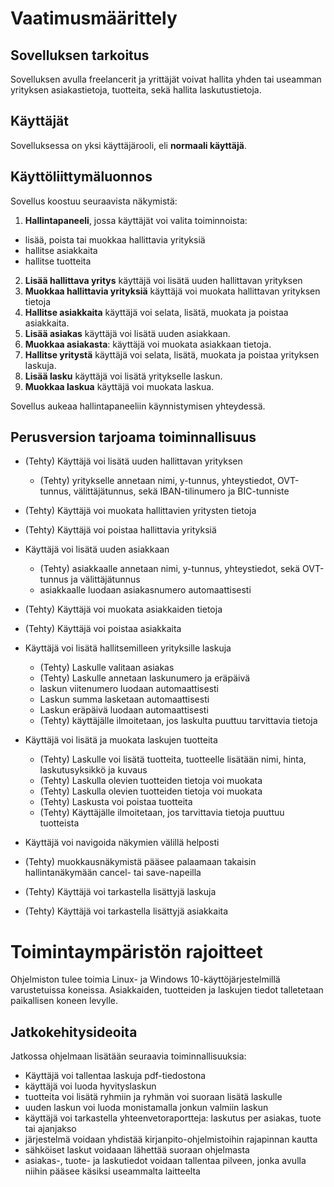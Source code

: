  # Vaatimusmäärittely

## Sovelluksen tarkoitus

Sovelluksen avulla freelancerit ja yrittäjät voivat hallita yhden tai useamman yrityksen asiakastietoja, tuotteita, sekä hallita laskutustietoja. 

## Käyttäjät

Sovelluksessa on yksi käyttäjärooli, eli **normaali käyttäjä**. 

## Käyttöliittymäluonnos

Sovellus koostuu seuraavista näkymistä:
1. **Hallintapaneeli**, jossa käyttäjät voi valita toiminnoista: 
  - lisää, poista tai muokkaa hallittavia yrityksiä 
  - hallitse asiakkaita
  - hallitse tuotteita 
2. **Lisää hallittava yritys** käyttäjä voi lisätä uuden hallittavan yrityksen
3. **Muokkaa hallittavia yrityksiä** käyttäjä voi muokata hallittavan yrityksen tietoja
4. **Hallitse asiakkaita** käyttäjä voi selata, lisätä, muokata ja poistaa asiakkaita.
5. **Lisää asiakas** käyttäjä voi lisätä uuden asiakkaan.
6. **Muokkaa asiakasta**: käyttäjä voi muokata asiakkaan tietoja.
7. **Hallitse yritystä** käyttäjä voi selata, lisätä, muokata ja poistaa yrityksen laskuja.
8. **Lisää lasku** käyttäjä voi lisätä yritykselle laskun.
9. **Muokkaa laskua** käyttäjä voi muokata laskua.

Sovellus aukeaa hallintapaneeliin käynnistymisen yhteydessä. 

## Perusversion tarjoama toiminnallisuus

- (Tehty) Käyttäjä voi lisätä uuden hallittavan yrityksen
  - (Tehty) yritykselle annetaan nimi, y-tunnus, yhteystiedot, OVT-tunnus, välittäjätunnus, sekä IBAN-tilinumero ja BIC-tunniste 

- (Tehty) Käyttäjä voi muokata hallittavien yritysten tietoja

- (Tehty) Käyttäjä voi poistaa hallittavia yrityksiä

- Käyttäjä voi lisätä uuden asiakkaan
  - (Tehty) asiakkaalle annetaan nimi, y-tunnus, yhteystiedot, sekä OVT-tunnus ja välittäjätunnus 
  - asiakkaalle luodaan asiakasnumero automaattisesti

- (Tehty) Käyttäjä voi muokata asiakkaiden tietoja

- (Tehty) Käyttäjä voi poistaa asiakkaita

- Käyttäjä voi lisätä hallitsemilleen yrityksille laskuja
  - (Tehty) Laskulle valitaan asiakas 
  - (Tehty) Laskulle annetaan laskunumero ja eräpäivä
  - laskun viitenumero luodaan automaattisesti
  - Laskun summa lasketaan automaattisesti 
  - Laskun eräpäivä luodaan automaattisesti
  - (Tehty) käyttäjälle ilmoitetaan, jos laskulta puuttuu tarvittavia tietoja

- Käyttäjä voi lisätä ja muokata laskujen tuotteita
  - (Tehty) Laskulle voi lisätä tuotteita, tuotteelle lisätään nimi, hinta, laskutusyksikkö ja kuvaus
  - (Tehty) Laskulla olevien tuotteiden tietoja voi muokata
  - (Tehty) Laskulla olevien tuotteiden tietoja voi muokata
  - (Tehty) Laskusta voi poistaa tuotteita
  - (Tehty) Käyttäjälle ilmoitetaan, jos tarvittavia tietoja puuttuu tuotteista

- Käyttäjä voi navigoida näkymien välillä helposti
 - (Tehty) muokkausnäkymistä pääsee palaamaan takaisin hallintanäkymään cancel- tai save-napeilla

- (Tehty) Käyttäjä voi tarkastella lisättyjä laskuja
- (Tehty) Käyttäjä voi tarkastella lisättyjä asiakkaita

# Toimintaympäristön rajoitteet  

Ohjelmiston tulee toimia Linux- ja Windows 10-käyttöjärjestelmillä varustetuissa koneissa.
Asiakkaiden, tuotteiden ja laskujen tiedot talletetaan paikallisen koneen levylle.

## Jatkokehitysideoita

Jatkossa ohjelmaan lisätään seuraavia toiminnallisuuksia:

- Käyttäjä voi tallentaa laskuja pdf-tiedostona
- käyttäjä voi luoda hyvityslaskun
- tuotteita voi lisätä ryhmiin ja ryhmän voi suoraan lisätä laskulle
- uuden laskun voi luoda monistamalla jonkun valmiin laskun
- käyttäjä voi tarkastella yhteenvetoraportteja: laskutus per asiakas, tuote tai ajanjakso
- järjestelmä voidaan yhdistää kirjanpito-ohjelmistoihin rajapinnan kautta 
- sähköiset laskut voidaaan lähettää suoraan ohjelmasta 
- asiakas-, tuote- ja laskutiedot voidaan tallentaa pilveen, jonka avulla niihin pääsee käsiksi useammalta laitteelta






